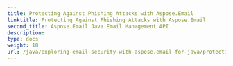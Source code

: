 ```yaml
---
title: Protecting Against Phishing Attacks with Aspose.Email
linktitle: Protecting Against Phishing Attacks with Aspose.Email
second_title: Aspose.Email Java Email Management API
description: 
type: docs
weight: 18
url: /java/exploring-email-security-with-aspose.email-for-java/protecting-against-phishing-attacks/
---
```

